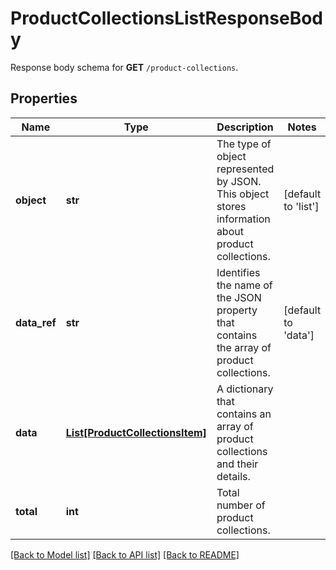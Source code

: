 # ProductCollectionsListResponseBody

Response body schema for **GET** `/product-collections`.

## Properties
Name | Type | Description | Notes
------------ | ------------- | ------------- | -------------
**object** | **str** | The type of object represented by JSON. This object stores information about product collections. | [default to 'list']
**data_ref** | **str** | Identifies the name of the JSON property that contains the array of product collections. | [default to 'data']
**data** | [**List[ProductCollectionsItem]**](ProductCollectionsItem.md) | A dictionary that contains an array of product collections and their details. | 
**total** | **int** | Total number of product collections. | 

[[Back to Model list]](../README.md#documentation-for-models) [[Back to API list]](../README.md#documentation-for-api-endpoints) [[Back to README]](../README.md)



